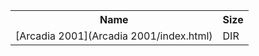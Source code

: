 <table>
<tr><th>Name</th><th>Size</th></tr>
<tr><td>
[Arcadia 2001](Arcadia 2001/index.html)
</td><td>DIR</td></tr>
</table>
